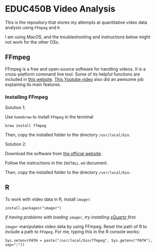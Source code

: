 # EDUC450B Video Analysis



This is the repository that stores my attempts at quantitative video data analysis using `FFmpeg` and `R`. 

I am using MacOS, and the troubleshooting and instructions below might not work for the other OSs. 

## FFmpeg

FFmpeg is a free and open-source software for handling videos. It is a cross-platform command line tool. Some of its helpful functions are included in [this website](https://www.labnol.org/internet/useful-ffmpeg-commands/28490/). [This Youtube video](https://www.youtube.com/watch?v=MPV7JXTWPWI) also did an awesome job explaining its main features.

### Installing FFmpeg

Solution 1: 

Use `homebrew` to install `FFmpeg` in the terminal
```
brew install ffmpeg
```
Then, copy the installed folder to the directory `/usr/local/bin`. 

Solution 2: 

Download the software from [the official website](https://ffmpeg.org/download.html).

Follow the instructions in the `INSTALL.md` document.

Then, copy the installed folder to the directory `/usr/local/bin`. 


## R

To work with video data in R, install `imager`:

```
install.packages("imager")
```
*if having problems with loading `imager`, try installing [xQuartz](https://www.xquartz.org/) first.*

`imager` manipulates video data by using FFmpeg. Reset the path of R to include a path to `FFmpeg`. For me, typing this in the R console works:

```
Sys.setenv(PATH = paste("/usr/local/bin/ffmpeg", Sys.getenv("PATH"), sep=":"))
```

